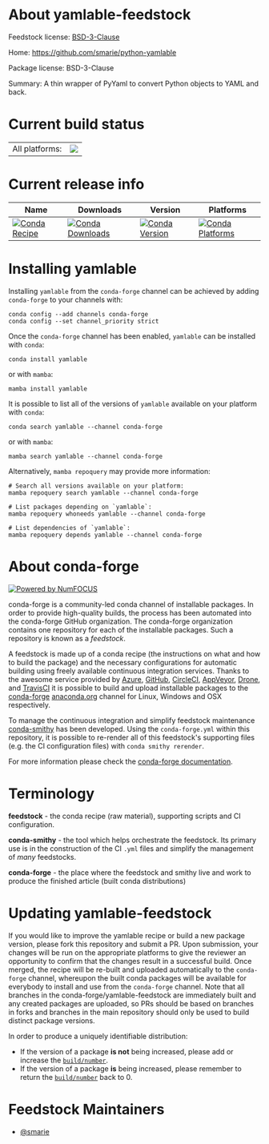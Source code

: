 About yamlable-feedstock
========================

Feedstock license: [BSD-3-Clause](https://github.com/conda-forge/yamlable-feedstock/blob/main/LICENSE.txt)

Home: https://github.com/smarie/python-yamlable

Package license: BSD-3-Clause

Summary: A thin wrapper of PyYaml to convert Python objects to YAML and back.

Current build status
====================


<table><tr><td>All platforms:</td>
    <td>
      <a href="https://dev.azure.com/conda-forge/feedstock-builds/_build/latest?definitionId=21844&branchName=main">
        <img src="https://dev.azure.com/conda-forge/feedstock-builds/_apis/build/status/yamlable-feedstock?branchName=main">
      </a>
    </td>
  </tr>
</table>

Current release info
====================

| Name | Downloads | Version | Platforms |
| --- | --- | --- | --- |
| [![Conda Recipe](https://img.shields.io/badge/recipe-yamlable-green.svg)](https://anaconda.org/conda-forge/yamlable) | [![Conda Downloads](https://img.shields.io/conda/dn/conda-forge/yamlable.svg)](https://anaconda.org/conda-forge/yamlable) | [![Conda Version](https://img.shields.io/conda/vn/conda-forge/yamlable.svg)](https://anaconda.org/conda-forge/yamlable) | [![Conda Platforms](https://img.shields.io/conda/pn/conda-forge/yamlable.svg)](https://anaconda.org/conda-forge/yamlable) |

Installing yamlable
===================

Installing `yamlable` from the `conda-forge` channel can be achieved by adding `conda-forge` to your channels with:

```
conda config --add channels conda-forge
conda config --set channel_priority strict
```

Once the `conda-forge` channel has been enabled, `yamlable` can be installed with `conda`:

```
conda install yamlable
```

or with `mamba`:

```
mamba install yamlable
```

It is possible to list all of the versions of `yamlable` available on your platform with `conda`:

```
conda search yamlable --channel conda-forge
```

or with `mamba`:

```
mamba search yamlable --channel conda-forge
```

Alternatively, `mamba repoquery` may provide more information:

```
# Search all versions available on your platform:
mamba repoquery search yamlable --channel conda-forge

# List packages depending on `yamlable`:
mamba repoquery whoneeds yamlable --channel conda-forge

# List dependencies of `yamlable`:
mamba repoquery depends yamlable --channel conda-forge
```


About conda-forge
=================

[![Powered by
NumFOCUS](https://img.shields.io/badge/powered%20by-NumFOCUS-orange.svg?style=flat&colorA=E1523D&colorB=007D8A)](https://numfocus.org)

conda-forge is a community-led conda channel of installable packages.
In order to provide high-quality builds, the process has been automated into the
conda-forge GitHub organization. The conda-forge organization contains one repository
for each of the installable packages. Such a repository is known as a *feedstock*.

A feedstock is made up of a conda recipe (the instructions on what and how to build
the package) and the necessary configurations for automatic building using freely
available continuous integration services. Thanks to the awesome service provided by
[Azure](https://azure.microsoft.com/en-us/services/devops/), [GitHub](https://github.com/),
[CircleCI](https://circleci.com/), [AppVeyor](https://www.appveyor.com/),
[Drone](https://cloud.drone.io/welcome), and [TravisCI](https://travis-ci.com/)
it is possible to build and upload installable packages to the
[conda-forge](https://anaconda.org/conda-forge) [anaconda.org](https://anaconda.org/)
channel for Linux, Windows and OSX respectively.

To manage the continuous integration and simplify feedstock maintenance
[conda-smithy](https://github.com/conda-forge/conda-smithy) has been developed.
Using the ``conda-forge.yml`` within this repository, it is possible to re-render all of
this feedstock's supporting files (e.g. the CI configuration files) with ``conda smithy rerender``.

For more information please check the [conda-forge documentation](https://conda-forge.org/docs/).

Terminology
===========

**feedstock** - the conda recipe (raw material), supporting scripts and CI configuration.

**conda-smithy** - the tool which helps orchestrate the feedstock.
                   Its primary use is in the construction of the CI ``.yml`` files
                   and simplify the management of *many* feedstocks.

**conda-forge** - the place where the feedstock and smithy live and work to
                  produce the finished article (built conda distributions)


Updating yamlable-feedstock
===========================

If you would like to improve the yamlable recipe or build a new
package version, please fork this repository and submit a PR. Upon submission,
your changes will be run on the appropriate platforms to give the reviewer an
opportunity to confirm that the changes result in a successful build. Once
merged, the recipe will be re-built and uploaded automatically to the
`conda-forge` channel, whereupon the built conda packages will be available for
everybody to install and use from the `conda-forge` channel.
Note that all branches in the conda-forge/yamlable-feedstock are
immediately built and any created packages are uploaded, so PRs should be based
on branches in forks and branches in the main repository should only be used to
build distinct package versions.

In order to produce a uniquely identifiable distribution:
 * If the version of a package **is not** being increased, please add or increase
   the [``build/number``](https://docs.conda.io/projects/conda-build/en/latest/resources/define-metadata.html#build-number-and-string).
 * If the version of a package **is** being increased, please remember to return
   the [``build/number``](https://docs.conda.io/projects/conda-build/en/latest/resources/define-metadata.html#build-number-and-string)
   back to 0.

Feedstock Maintainers
=====================

* [@smarie](https://github.com/smarie/)

